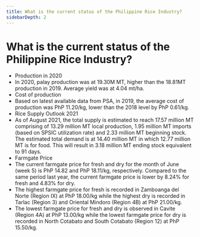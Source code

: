```yaml
---
title: What is the current status of the Philippine Rice Industry?
sidebarDepth: 2
---
```


# What is the current status of the Philippine Rice Industry?


 - Production in 2020
 - In 2020, palay production was at 19.30M MT, higher than the 18.81MT production in 2019. Average yield was at 4.04 mt/ha.
 - Cost of production
 - Based on latest available data from PSA, in 2019, the average cost of production was PhP 11.20/kg, lower than the 2018 level by PhP 0.61/kg.
 - Rice Supply Outlook 2021
 - As of August 2021, the total supply is estimated to reach 17.57 million MT comprising of 13.29 million MT local production, 1.95 million MT imports (based on SPSIC utilization rate) and 2.33 million MT beginning stock. The estimated total demand is at 14.40 million MT in which 12.77 million MT is for food. This will result in 3.18 million MT ending stock equivalent to 91 days.
 - Farmgate Price
 - The current farmgate price for fresh and dry for the month of June (week 5) is PhP 14.82 and PhP 18.11/kg, respectively. Compared to the same period last year, the current farmgate price is lower by 8.24% for fresh and 4.83% for dry.
 - The highest farmgate price for fresh is recorded in Zamboanga del Norte (Region IX) at PhP 18.00/kg while the highest  dry is recorded in Tarlac (Region 3) and Oriental Mindoro (Region 4B) at PhP 21.00/kg.
 - The lowest farmgate price for fresh and dry is observed in Cavite (Region 4A) at PhP 13.00/kg while the lowest farmgate price for dry is recorded in North Cotabato and South Cotabato (Region 12) at PhP 15.50/kg.
